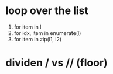 # loop over the list
 1. for item in l
 2. for idx, item in enumerate(l)
 3. for item in zip(l1, l2)
# dividen / vs // (floor)
